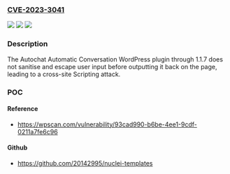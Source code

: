 ### [CVE-2023-3041](https://cve.mitre.org/cgi-bin/cvename.cgi?name=CVE-2023-3041)
![](https://img.shields.io/static/v1?label=Product&message=Autochat%20Automatic%20Conversation&color=blue)
![](https://img.shields.io/static/v1?label=Version&message=n%2Fa&color=blue)
![](https://img.shields.io/static/v1?label=Vulnerability&message=CWE-79%20Cross-Site%20Scripting%20(XSS)&color=brighgreen)

### Description

The Autochat Automatic Conversation WordPress plugin through 1.1.7 does not sanitise and escape user input before outputting it back on the page, leading to a cross-site Scripting attack.

### POC

#### Reference
- https://wpscan.com/vulnerability/93cad990-b6be-4ee1-9cdf-0211a7fe6c96

#### Github
- https://github.com/20142995/nuclei-templates

